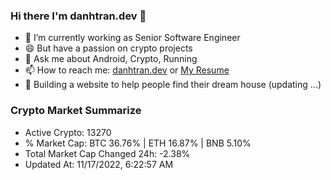 ### Hi there I'm danhtran.dev 👋

- 🔭 I’m currently working as Senior Software Engineer
- 😄 But have a passion on crypto projects
- 💬 Ask me about Android, Crypto, Running 
- 📫 How to reach me: <a href="https://danhtran.dev" target="_blank">danhtran.dev</a> or <a href="Dan-Resume.pdf" target="_blank">My Resume</a>
- 🌱 Building a website to help people find their dream house (updating ...)

### Crypto Market Summarize
- Active Crypto: 13270
- % Market Cap: BTC 36.76% | ETH 16.87% | BNB 5.10%
- Total Market Cap Changed 24h: -2.38%
- Updated At: 11/17/2022, 6:22:57 AM
